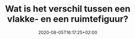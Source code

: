 ---
title: "Wat is het verschil tussen een vlakke- en een ruimtefiguur?"
date: 2020-08-05T16:17:25+02:00
weight: 4
draft: true
description: "In deze les gaan we verder in op de drie dimensionale ruimte. We bekijken het verschil tussen vlakke figuren en ruimtefiguren. Denk hierbij aan vierkanten, kubussen, cirkels, cilinders, driehoeken, prisma's... Daarnaast bekijken we ook enkele eigenschappen die alleen gelden in de ruimte (zoals kruisende rechten). Tenslotte bekijken we ook hoe we deze correct kunnen schetsen en tekenen met behulp van een geodriehoek."
tags: ["Vlakke figuren", "Ruimtefiguren", "Meetkundige eigenschappen", "Tekenen met geodriehoek"]
images: []
---